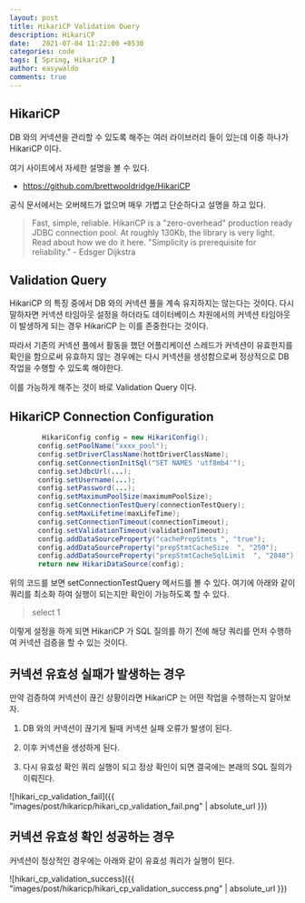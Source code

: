 ```yaml
---
layout: post
title: HikariCP Validation Query
description: HikariCP
date:   2021-07-04 11:22:00 +0530
categories: code
tags: [ Spring, HikariCP ]
author: easywaldo
comments: true
---
```


## HikariCP

DB 와의 커넥션을 관리할 수 있도록 해주는 여러 라이브러리 들이 있는데 이중 하나가
HikariCP 이다.

여기 사이트에서 자세한 설명을 볼 수 있다.
- https://github.com/brettwooldridge/HikariCP


공식 문서에서는 오버헤드가 없으며 매우 가볍고 단순하다고 설명을 하고 있다.

>Fast, simple, reliable. HikariCP is a "zero-overhead" production ready JDBC connection pool. At roughly 130Kb, the library is very light. Read about how we do it here.
   "Simplicity is prerequisite for reliability."
         - Edsger Dijkstra

## Validation Query

 HikariCP 의 특징 중에서 DB 와의 커넥션 풀을 계속 유지하지는 않는다는 것이다.
 다시 말하자면 커넥션 타임아웃 설정을 하더라도 데이터베이스 차원에서의 커넥션 타임아웃이 발생하게 되는 경우 HikariCP 는 이를 존중한다는 것이다.

 따라서 기존의 커넥션 풀에서 활동을 했던 어플리케이션 스레드가 커넥션이 유효한지를 확인을 함으로써 유효하지 않는 경우에는 다시 커넥션을 생성함으로써 정상적으로 DB 작업을 수행할 수 있도록 해야한다.

 이를 가능하게 해주는 것이 바로 Validation Query 이다.   

## HikariCP Connection Configuration

 ```java
         HikariConfig config = new HikariConfig();
        config.setPoolName("xxxx_pool");
        config.setDriverClassName(hottDriverClassName);
        config.setConnectionInitSql("SET NAMES 'utf8mb4'");
        config.setJdbcUrl(...);
        config.setUsername(...);
        config.setPassword(...);
        config.setMaximumPoolSize(maximumPoolSize);
        config.setConnectionTestQuery(connectionTestQuery);
        config.setMaxLifetime(maxLifeTime);
        config.setConnectionTimeout(connectionTimeout);
        config.setValidationTimeout(validationTimeout);
        config.addDataSourceProperty("cachePrepStmts ", "true");
        config.addDataSourceProperty("prepStmtCacheSize  ", "250");
        config.addDataSourceProperty("prepStmtCacheSqlLimit  ", "2048");
        return new HikariDataSource(config);

 ```

 위의 코드를 보면 setConnectionTestQuery 메서드를 볼 수 있다.
 여기에 아래와 같이 쿼리를 최소화 하여 실행이 되는지만 확인이 가능하도록 할 수 있다.
 > select 1

 이렇게 설정을 하게 되면 HikariCP 가 SQL 질의를 하기 전에 해당 쿼리를 먼저 수행하여
 커넥션 검증을 할 수 있는 것이다.

## 커넥션 유효성 실패가 발생하는 경우

만약 검증하여 커넥션이 끊긴 상황이라면 HikariCP 는 어떤 작업을 수행하는지 알아보자.

 1. DB 와의 커넥션이 끊기게 될때 커넥션 실패 오류가 발생이 된다.

 2. 이후 커넥션을 생성하게 된다.

 3. 다시 유효성 확인 쿼리 실행이 되고 정상 확인이 되면 결국에는 본래의 SQL 질의가 이뤄진다.

 ![hikari_cp_validation_fail]({{ "images/post/hikaricp/hikari_cp_validation_fail.png" | absolute_url }})


## 커넥션 유효성 확인 성공하는 경우

 커넥션이 정상적인 경우에는 아래와 같이 유효성 쿼리가 실행이 된다.

 ![hikari_cp_validation_success]({{ "images/post/hikaricp/hikari_cp_validation_success.png" | absolute_url }})


